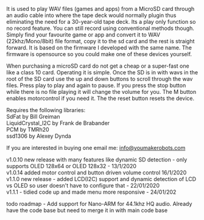 It is used to play WAV files (games and apps) from a MicroSD card through an audio cable into where the tape deck would normally plugin thus eliminating the need for a 30-year-old tape deck. Its a play only function so no record feature. You can still record using conventional methods though. Simply find your favourite game or app and convert it to WAV (22khz/Mono/8bit)  file format, copy it to the sd card and the rest is straight forward. It is based on the firmware I developed with the same name. The firmware is opensource so you could make one of these devices yourself. 

When purchasing a microSD card do not get a cheap or a super-fast one like a class 10 card.  Operating it is simple. Once the SD is in with wavs in the root of the SD card use the up and down buttons to scroll through the wav files. Press play to play and again to pause. If you press the stop button while there is no file playing it will change the volume for you. The M button enables motorcontrol if you need it. The the reset button resets the device. 

Requires the following libraries: <br /> 
SdFat by Bill Greiman<br /> 
LiquidCrystal_I2C by Frank de Brabander <br /> 
PCM by TMRh20 <br /> 
ssd1306 by Alexey Dynda <br /> 

If you are interested in buying one email me: info@youmakerobots.com

v1.0.10 new release with many features like dynamic SD detection - only supports OLED 128x64 or OLED 128x32 - 13/1/2020 <br /> 
v1.0.14 added motor control and button driven volume control 16/1/2020 <br />
v1.1.0 new release - added LCD(I2C) support and dynamic detection of LCD vs OLED so user doesn't have to configure that - 22/01/2020 <br /> 
v1.1.1 - tidied code up and made menu more responsive - 24/01/202 <br /> 

todo 
roadmap - Add support for Nano-ARM for 44.1khz HQ audio. Already have the code base but need to merge it in with main code base
